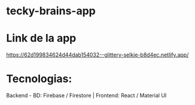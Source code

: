 # tecky-brains-app

# Link de la app

https://62d199834624d44dab154032--glittery-selkie-b8d4ec.netlify.app/

# Tecnologias:

Backend - BD: Firebase / Firestore   |   Frontend: React / Material UI
